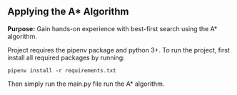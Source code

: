 ## Applying the A* Algorithm

**Purpose:** Gain hands-on experience with best-first search using the A*
algorithm.

Project requires the pipenv package and python 3+. 
To run the project, first install all required packages by running:

`pipenv install -r requirements.txt`

Then simply run the main.py file run the A* algorithm. 
